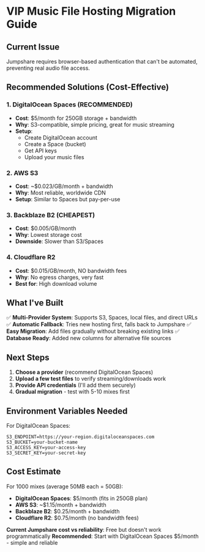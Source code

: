 # VIP Music File Hosting Migration Guide

## Current Issue
Jumpshare requires browser-based authentication that can't be automated, preventing real audio file access.

## Recommended Solutions (Cost-Effective)

### 1. DigitalOcean Spaces (RECOMMENDED)
- **Cost**: $5/month for 250GB storage + bandwidth
- **Why**: S3-compatible, simple pricing, great for music streaming
- **Setup**: 
  - Create DigitalOcean account
  - Create a Space (bucket)
  - Get API keys
  - Upload your music files

### 2. AWS S3
- **Cost**: ~$0.023/GB/month + bandwidth
- **Why**: Most reliable, worldwide CDN
- **Setup**: Similar to Spaces but pay-per-use

### 3. Backblaze B2 (CHEAPEST)
- **Cost**: $0.005/GB/month
- **Why**: Lowest storage cost
- **Downside**: Slower than S3/Spaces

### 4. Cloudflare R2
- **Cost**: $0.015/GB/month, NO bandwidth fees
- **Why**: No egress charges, very fast
- **Best for**: High download volume

## What I've Built

✅ **Multi-Provider System**: Supports S3, Spaces, local files, and direct URLs
✅ **Automatic Fallback**: Tries new hosting first, falls back to Jumpshare
✅ **Easy Migration**: Add files gradually without breaking existing links
✅ **Database Ready**: Added new columns for alternative file sources

## Next Steps

1. **Choose a provider** (recommend DigitalOcean Spaces)
2. **Upload a few test files** to verify streaming/downloads work
3. **Provide API credentials** (I'll add them securely)
4. **Gradual migration** - test with 5-10 mixes first

## Environment Variables Needed

For DigitalOcean Spaces:
```
S3_ENDPOINT=https://your-region.digitaloceanspaces.com
S3_BUCKET=your-bucket-name
S3_ACCESS_KEY=your-access-key
S3_SECRET_KEY=your-secret-key
```

## Cost Estimate
For 1000 mixes (average 50MB each = 50GB):
- **DigitalOcean Spaces**: $5/month (fits in 250GB plan)
- **AWS S3**: ~$1.15/month + bandwidth
- **Backblaze B2**: $0.25/month + bandwidth
- **Cloudflare R2**: $0.75/month (no bandwidth fees)

**Current Jumpshare cost vs reliability**: Free but doesn't work programmatically
**Recommended**: Start with DigitalOcean Spaces $5/month - simple and reliable